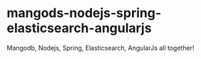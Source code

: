 mangods-nodejs-spring-elasticsearch-angularjs
=============================================

Mangodb, Nodejs, Spring, Elasticsearch, AngularJs all together!
